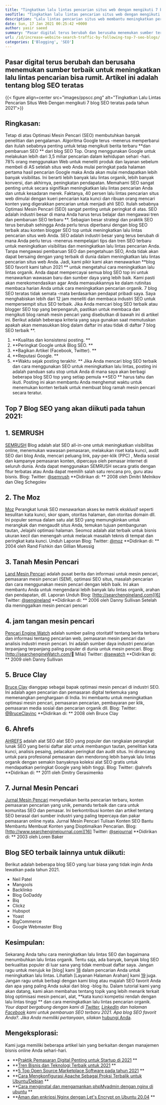 ```yaml
---
title: "Tingkatkan lalu lintas pencarian situs web dengan mengikuti 7 blog SEO teratas" 
seoTitle: "Tingkatkan lalu lintas pencarian situs web dengan mengikuti 7 blog SEO teratas" 
description: "Lalu lintas pencarian situs web membantu meningkatkan peringkat dan merupakan pendorong penting pertumbuhan bisnis. Artikel ini tentang cara meningkatkan lalu lintas pencarian situs web?" 
date: Sun, 17 Jan 2021 00:25:42 +0000
author: yasir saeed
summary: "Pasar digital terus berubah dan berusaha menemukan sumber terbaik untuk meningkatkan lalu lintas pencarian bisa rumit. Artikel ini adalah tentang blog SEO teratas" 
url: /id/increase-website-search-traffic-by-following-top-7-seo-blogs/
categories: ['Blogging', 'SEO']
---
```


## Pasar digital terus berubah dan berusaha menemukan sumber terbaik untuk meningkatkan lalu lintas pencarian bisa rumit. Artikel ini adalah tentang blog SEO teratas

{{< figure align=center src="images/ppscc.png" alt="Tingkatkan Lalu Lintas Pencarian Situs Web Dengan mengikuti 7 blog SEO teratas pada tahun 2021">}}


## Ringkasan:
Tetap di atas Optimasi Mesin Pencari (SEO) membutuhkan banyak penelitian dan pengalaman. Algoritma Google terus -menerus memperbarui dan itulah sebabnya penting untuk tetap mengikuti berita terbaru  **dan pembaruan SEO **  dari blog SEO Top. Orang menggunakan Google untuk melakukan lebih dari 3,5 miliar pencarian dalam kehidupan sehari -hari. 78% orang menggunakan Web untuk meneliti produk dan layanan sebelum membeli di AS setelah situs web Anda mulai peringkat pada halaman pertama hasil pencarian Google maka Anda akan mulai mendapatkan lebih banyak visibilitas. Ini berarti lebih banyak lalu lintas organik, lebih banyak konversi, dan akhirnya, peningkatan pendapatan.
Memahami SEO sangat penting untuk secara signifikan meningkatkan lalu lintas pencarian Anda dan untuk kesadaran merek. Faktanya, 40 persen lalu lintas pencarian situs web dimulai dengan kueri pencarian kata kunci dan ribuan orang mencari konten yang digerakkan pencarian untuk menjadi ahli SEO. Itulah sebabnya Optimasi Mesin Pencari (SEO) sangat penting untuk peringkat di atas. SEO adalah industri besar di mana Anda harus terus belajar dan mengawasi tren dan pembaruan SEO terbaru **. Sebagian besar strategi dan praktik SEO terus berubah sehingga Anda perlu terus diperbarui dengan blog SEO terbaik atau konten blogger SEO top untuk meningkatkan lalu lintas pencarian situs web Anda.
SEO adalah industri besar yang terus berubah di mana Anda perlu terus -menerus mempelajari tips dan tren SEO terbaru untuk meningkatkan visibilitas dan meningkatkan lalu lintas pencarian Anda. Tanpa mengawasi pembaruan SEO dan pengetahuan SEO, Anda tidak akan dapat bersaing dengan yang terbaik di dunia dalam meningkatkan lalu lintas pencarian situs web Anda. Jadi, kami pikir kami akan menawarkan  **blog SEO favorit kami tahun 2021 **  untuk mengetahui cara meningkatkan lalu lintas organik. Anda dapat mempercayai semua blog SEO top ini untuk menawarkan wawasan baru dan sumber daya yang lebih baik. Kami pasti akan merekomendasikan agar Anda memasukkannya ke dalam rutinitas membaca harian Anda untuk cara meningkatkan pencarian organik. 7 blog SEO teratas tidak semata -mata berdasarkan pendapat pribadi saya. Saya menghabiskan lebih dari 12 jam meneliti dan membaca industri SEO untuk mempersempit situs SEO terbaik. Jika Anda mencari blog SEO terbaik atau blogger SEO top yang berpengaruh, pastikan untuk membaca dan mengikuti blog ramah mesin pencari yang disebutkan di bawah ini di artikel ini.
Berikut adalah beberapa kriteria yang saya gunakan saat memutuskan apakah akan memasukkan blog dalam daftar ini atau tidak di daftar 7 blog SEO terbaik **.
  1.  **Kualitas dan konsistensi posting. ** 
  2.  **Peringkat Google untuk Blog SEO. ** 
  3.  **Bagikan Artikel (Facebook, Twitter). ** 
  4.  **Reputasi Google. ** 
  5.  **Waktu sejak posting terakhir. ** 
Jika Anda mencari blog SEO terbaik dan cara menggunakan SEO untuk meningkatkan lalu lintas, posting ini adalah panduan satu stop untuk Anda di mana saya akan berbagi beberapa blog SEO top yang setiap pemula  **SEO **  harus tahu dan ikuti. Posting ini akan membantu Anda menghemat waktu untuk menemukan konten terbaik untuk membuat blog ramah mesin pencari secara teratur.

## Top 7 Blog SEO yang akan diikuti pada tahun 2021:

## 1. SEMRUSH
[SEMRUSH][1] Blog adalah alat SEO all-in-one untuk meningkatkan visibilitas online, menemukan wawasan pemasaran, melakukan riset kata kunci, audit SEO dari blog Anda, mencari peluang link, pay-per-klik (PPC) , Media sosial dan kampanye pemasaran konten, dipercaya oleh pemasar internet di seluruh dunia. Anda dapat menggunakan SEMRUSH secara gratis dengan fitur terbatas atau Anda dapat memilih salah satu rencana pro, guru atau bisnis.
Blog:
Twitter: [@semrush][2]
 **Didirikan di: **  2008 oleh Dmitri Melnikov dan Oleg Schegolev

## 2. The Moz
[Moz][3] Perangkat lunak SEO menawarkan akses ke metrik eksklusif seperti kesulitan kata kunci, skor spam, otoritas halaman, dan otoritas domain dll. Ini populer semua dalam satu alat SEO yang memungkinkan untuk merangkak dan mengaudit situs Anda, temukan tujuan pembangunan tautan, Jelajahi optimasi halaman. Seomoz adalah alat terbaik untuk bisnis ukuran kecil dan menengah untuk melacak masalah teknis di tempat dan peringkat kata kunci. Unduh Laporan
Blog:
Twitter: [@moz][4]
 **Didirikan di: **  2004 oleh Rand Fishkin dan Gillian Muessig

## 3. Tanah Mesin Pencari
[Land Mesin Pencari][5] adalah pusat berita dan informasi untuk mesin pencari, pemasaran mesin pencari (SEM), optimasi SEO situs, masalah pencarian dan cara menggunakan mesin pencari dengan lebih baik. Ini akan membantu Anda untuk mengendarai lebih banyak lalu lintas organik, arahan dan pendapatan, dll. Laporan Unduh
Blog: [http://searchengineland.com][6]
Twitter: [@sengineland][7]
 **Didirikan di: **  2006 oleh Danny Sullivan Setelah dia meninggalkan mesin pencari pencari

## 4. jam tangan mesin pencari
[Pencari Engine Watch][8] adalah sumber paling otoritatif tentang berita terbaru dan informasi tentang pencarian web, pemasaran mesin pencari dan analisis industri mesin pencari. Ini adalah sumber daya industri pencarian terpanjang terpanjang paling populer di dunia untuk mesin pencari.
Blog: [http://searchengineWatch.com/ Milai)
Twitter: [@sewatch][10]
 **Didirikan di: **  2009 oleh Danny Sullivan

## 5. Bruce Clay
[Bruce Clay][11] dianggap sebagai bapak optimasi mesin pencari di industri SEO. Ini adalah agen pencarian dan pemasaran digital terkemuka yang memenangkan penghargaan di India. Ini membantu untuk meningkatkan optimasi mesin pencari, pemasaran pencarian, pembayaran per klik, pemasaran media sosial dan pencarian organik dll.
Blog:
Twitter: [@BruceClayinc][12]
 **Didirikan di: **  2008 oleh Bruce Clay

## 6. Ahrefs
[AHREFS][13] adalah alat SEO alat SEO yang populer dan rangkaian perangkat lunak SEO yang berisi daftar alat untuk membangun tautan, penelitian kata kunci, analisis pesaing, pelacakan peringkat dan audit situs. Ini dirancang untuk para profesional pemasaran dan mendorong lebih banyak lalu lintas organik dengan semakin banyaknya koleksi alat SEO gratis untuk mendapatkan peringkat Google yang lebih tinggi.
Blog: [][14]
Twitter: @ahrefs
 **Didirikan di: **  2011 oleh Dmitry Gerasimenko

## 7. Jurnal Mesin Pencari
[Jurnal Mesin Pencari][15] menyediakan berita pencarian terbaru, konten pemasaran pencarian yang unik, pemandu terbaik dan cara untuk komunitas SEO dan pemasar. Ini berkontribusi konten dan artikel tentang SEO berasal dari sumber industri yang paling tepercaya dan pakar pemasaran online nyata. Jurnal Mesin Pencari Tulisan Konten SEO Bantu Membantu Membuat Konten yang Dioptimalkan Pencarian.
Blog: [http://www.searchenginejournal.com][16]
Twitter: [@sejournal][17]
 **Didirikan di: **  2003 oleh Loren Baker

## Blog SEO terbaik lainnya untuk diikuti:
Berikut adalah beberapa blog SEO yang luar biasa yang tidak ingin Anda lewatkan pada tahun 2021.
  * Neil Patel
  * Mangools
  * Backlinko
  * Blog GoDaddy
  * Biq
  * Clickz
  * Hubspot
  * Yoast
  * BigCommerce
  * Google Webmaster Blog

## Kesimpulan:
Sekarang Anda tahu cara meningkatkan lalu lintas SEO dan bagaimana menumbuhkan lalu lintas organik. Tentu saja, ada banyak, banyak blog SEO berkualitas populer di luar sana yang tidak membuat daftar saya. Jangan ragu untuk merujuk ke [blog] kami [18] dalam pencarian Anda untuk meningkatkan lalu lintas. Lihatlah [Layanan Halaman Arahan] kami [19] juga. Jangan ragu untuk berbagi dengan kami blog atau majalah SEO favorit Anda dan apa yang paling Anda sukai dari blog -blog itu. Dalam tutorial kami yang akan datang, kami akan membahas tentang topik yang lebih menarik terkait blog optimisasi mesin pencari, alat,  **kata kunci kompetisi rendah dengan lalu lintas tinggi **  dan cara meningkatkan lalu lintas pencarian organik.
_Your dapat bergabung dengan kami di [Twitter][20], [LinkedIn][21] dan halaman [Facebook][22] kami untuk pembaruan SEO terbaru 2021. Apa blog SEO favorit Anda?. Jika Anda memiliki pertanyaan, silakan_ [hubungi Anda][23].

## Mengeksplorasi:
Kami juga memiliki beberapa artikel lain yang berkaitan dengan manajemen bisnis online Anda sehari-hari.
  * **[Praktik Pemasaran Digital Penting untuk Startup di 2021][24] ** 
  * **[Tren Bisnis dan Teknologi Terbaik untuk 2021][25] ** 
  * **[5 Top Open Source Marketplace Software pada tahun 2021][26] ** 
  * **[Cara Mengkonfigurasi Apache Sebagai Proksi Terbalik untuk Ubuntu/Debian][27] ** 
  * **[Cara menginstal dan mengamankan phpMyadmin dengan nginx di ubuntu][28] ** 
  * **[Aman dan enkripsi Nginx dengan Let's Encrypt on Ubuntu 20.04][29] ** 

  
[1]: https://www.semrush.com/blog/
[2]: https://twitter.com/semrush
[3]: http://moz.com/blog
[4]: https://twitter.com/moz
[5]: http://searchengineland.com
[6]: http://searchengineland.com/
[7]: https://twitter.com/sengineland
[8]: http://searchenginewatch.com/
[9]: https://searchenginewatch.com/
[10]: https://twitter.com/sewatch
[11]: http://www.bruceclay.com/blog
[12]: https://twitter.com/BruceClayInc
[13]: https://ahrefs.com/blog/
[14]: https://www.seoorganic.co.uk/blog/
[15]: http://www.searchenginejournal.com
[16]: http://www.searchenginejournal.com/
[17]: https://twitter.com/sejournal
[18]: https://blog.containerize.com/
[19]: https://products.containerize.com/
[20]: https://twitter.com/containerize_co
[21]: https://www.linkedin.com/company/containerize/
[22]: http://facebook.com/containerize
[23]: mailto:yasir.saeed@aspose.com
[24]: https://blog.containerize.com/marketing-automation/important-digital-marketing-practices-for-startups-in-2021/
[25]: https://blog.containerize.com/2021/04/23/best-business-and-technology-trends-in-2021-and-beyond/
[26]: https://blog.containerize.com/marketplace/top-5-open-source-marketplace-software-in-2021/
[27]: https://blog.containerize.com/web-server-solution-stack/how-to-configure-apache-as-a-reverse-proxy-for-ubuntudebian/
[28]: https://blog.containerize.com/web-server-solution-stack/how-to-install-and-secure-phpmyadmin-with-nginx-on-ubuntu/
[29]: https://blog.containerize.com/web-server-solution-stack/how-to-secure-nginx-with-letsencrypt-on-ubuntu-20-04/
